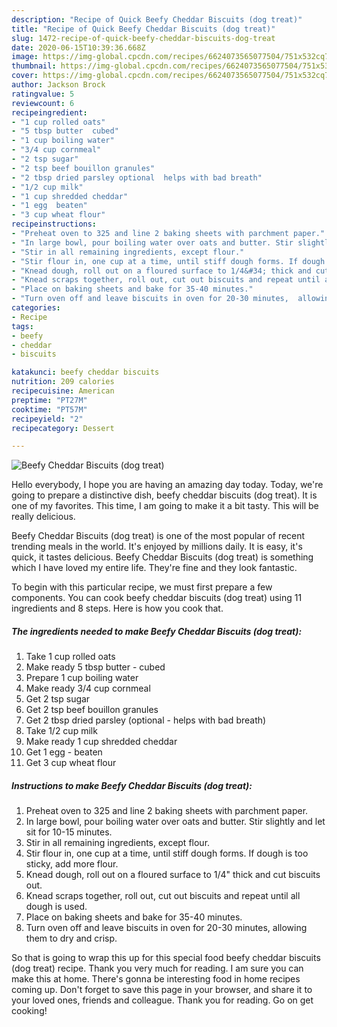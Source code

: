 ```yaml
---
description: "Recipe of Quick Beefy Cheddar Biscuits (dog treat)"
title: "Recipe of Quick Beefy Cheddar Biscuits (dog treat)"
slug: 1472-recipe-of-quick-beefy-cheddar-biscuits-dog-treat
date: 2020-06-15T10:39:36.668Z
image: https://img-global.cpcdn.com/recipes/6624073565077504/751x532cq70/beefy-cheddar-biscuits-dog-treat-recipe-main-photo.jpg
thumbnail: https://img-global.cpcdn.com/recipes/6624073565077504/751x532cq70/beefy-cheddar-biscuits-dog-treat-recipe-main-photo.jpg
cover: https://img-global.cpcdn.com/recipes/6624073565077504/751x532cq70/beefy-cheddar-biscuits-dog-treat-recipe-main-photo.jpg
author: Jackson Brock
ratingvalue: 5
reviewcount: 6
recipeingredient:
- "1 cup rolled oats"
- "5 tbsp butter  cubed"
- "1 cup boiling water"
- "3/4 cup cornmeal"
- "2 tsp sugar"
- "2 tsp beef bouillon granules"
- "2 tbsp dried parsley optional  helps with bad breath"
- "1/2 cup milk"
- "1 cup shredded cheddar"
- "1 egg  beaten"
- "3 cup wheat flour"
recipeinstructions:
- "Preheat oven to 325 and line 2 baking sheets with parchment paper."
- "In large bowl, pour boiling water over oats and butter. Stir slightly and let sit for 10-15 minutes."
- "Stir in all remaining ingredients, except flour."
- "Stir flour in, one cup at a time, until stiff dough forms. If dough is too sticky, add more flour."
- "Knead dough, roll out on a floured surface to 1/4&#34; thick and cut biscuits out."
- "Knead scraps together, roll out, cut out biscuits and repeat until all dough is used."
- "Place on baking sheets and bake for 35-40 minutes."
- "Turn oven off and leave biscuits in oven for 20-30 minutes,  allowing them to dry and crisp."
categories:
- Recipe
tags:
- beefy
- cheddar
- biscuits

katakunci: beefy cheddar biscuits 
nutrition: 209 calories
recipecuisine: American
preptime: "PT27M"
cooktime: "PT57M"
recipeyield: "2"
recipecategory: Dessert

---
```



![Beefy Cheddar Biscuits (dog treat)](https://img-global.cpcdn.com/recipes/6624073565077504/751x532cq70/beefy-cheddar-biscuits-dog-treat-recipe-main-photo.jpg)

Hello everybody, I hope you are having an amazing day today. Today, we're going to prepare a distinctive dish, beefy cheddar biscuits (dog treat). It is one of my favorites. This time, I am going to make it a bit tasty. This will be really delicious.

Beefy Cheddar Biscuits (dog treat) is one of the most popular of recent trending meals in the world. It's enjoyed by millions daily. It is easy, it's quick, it tastes delicious. Beefy Cheddar Biscuits (dog treat) is something which I have loved my entire life. They're fine and they look fantastic.




To begin with this particular recipe, we must first prepare a few components. You can cook beefy cheddar biscuits (dog treat) using 11 ingredients and 8 steps. Here is how you cook that.

<!--inarticleads1-->

##### The ingredients needed to make Beefy Cheddar Biscuits (dog treat):

1. Take 1 cup rolled oats
1. Make ready 5 tbsp butter - cubed
1. Prepare 1 cup boiling water
1. Make ready 3/4 cup cornmeal
1. Get 2 tsp sugar
1. Get 2 tsp beef bouillon granules
1. Get 2 tbsp dried parsley (optional - helps with bad breath)
1. Take 1/2 cup milk
1. Make ready 1 cup shredded cheddar
1. Get 1 egg - beaten
1. Get 3 cup wheat flour




<!--inarticleads2-->

##### Instructions to make Beefy Cheddar Biscuits (dog treat):

1. Preheat oven to 325 and line 2 baking sheets with parchment paper.
1. In large bowl, pour boiling water over oats and butter. Stir slightly and let sit for 10-15 minutes.
1. Stir in all remaining ingredients, except flour.
1. Stir flour in, one cup at a time, until stiff dough forms. If dough is too sticky, add more flour.
1. Knead dough, roll out on a floured surface to 1/4&#34; thick and cut biscuits out.
1. Knead scraps together, roll out, cut out biscuits and repeat until all dough is used.
1. Place on baking sheets and bake for 35-40 minutes.
1. Turn oven off and leave biscuits in oven for 20-30 minutes,  allowing them to dry and crisp.




So that is going to wrap this up for this special food beefy cheddar biscuits (dog treat) recipe. Thank you very much for reading. I am sure you can make this at home. There's gonna be interesting food in home recipes coming up. Don't forget to save this page in your browser, and share it to your loved ones, friends and colleague. Thank you for reading. Go on get cooking!
